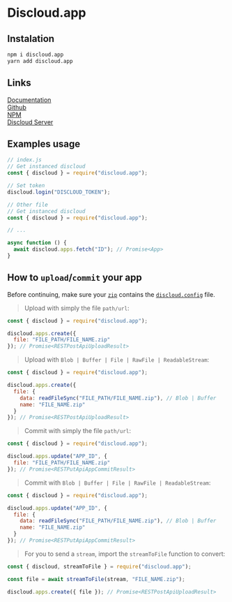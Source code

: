 # Discloud.app

## Instalation

```sh
npm i discloud.app
yarn add discloud.app
```

## Links

[Documentation](https://discloud.github.io/discloud.app)  
[Github](https://github.com/discloud/discloud.app)  
[NPM](https://www.npmjs.com/package/discloud.app)  
[Discloud Server](https://discord.discloudbot.com)  

## Examples usage

```js
// index.js
// Get instanced discloud
const { discloud } = require("discloud.app");

// Set token
discloud.login("DISCLOUD_TOKEN");
```

```js
// Other file
// Get instanced discloud
const { discloud } = require("discloud.app");

// ...

async function () {
  await discloud.apps.fetch("ID"); // Promise<App>
}
```

## How to `upload`/`commit` your app

Before continuing, make sure your [`zip`](https://docs.discloudbot.com/v/en/suport/faq/zip) contains the [`discloud.config`](https://docs.discloudbot.com/v/en/discloud.config) file.

> Upload with simply the file `path/url`:

```js
const { discloud } = require("discloud.app");

discloud.apps.create({
  file: "FILE_PATH/FILE_NAME.zip"
}); // Promise<RESTPostApiUploadResult>
```

> Upload with `Blob | Buffer | File | RawFile | ReadableStream`:

```js
const { discloud } = require("discloud.app");

discloud.apps.create({
  file: {
    data: readFileSync("FILE_PATH/FILE_NAME.zip"), // Blob | Buffer
    name: "FILE_NAME.zip"
  }
}); // Promise<RESTPostApiUploadResult>
```

> Commit with simply the file `path/url`:

```js
const { discloud } = require("discloud.app");

discloud.apps.update("APP_ID", {
  file: "FILE_PATH/FILE_NAME.zip"
}); // Promise<RESTPutApiAppCommitResult>
```

> Commit with `Blob | Buffer | File | RawFile | ReadableStream`:

```js
const { discloud } = require("discloud.app");

discloud.apps.update("APP_ID", {
  file: {
    data: readFileSync("FILE_PATH/FILE_NAME.zip"), // Blob | Buffer
    name: "FILE_NAME.zip"
  }
}); // Promise<RESTPutApiAppCommitResult>
```

> For you to send a `stream`, import the `streamToFile` function to convert:

```js
const { discloud, streamToFile } = require("discloud.app");

const file = await streamToFile(stream, "FILE_NAME.zip");

discloud.apps.create({ file }); // Promise<RESTPostApiUploadResult>
```

